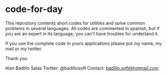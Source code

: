 # code-for-day
This repository contents short codes for utilities and solve common problems in several languages. All codes are commented in spanish, but if you are an expert in its language, you can't have troubles for undertand it.

If you use the complete code in yours applications please put my name, my mail or my twitter.

Thank you.

Alan Badillo Salas
Twitter: @badillosoft
Contact: badillo.soft@hotmail.com
